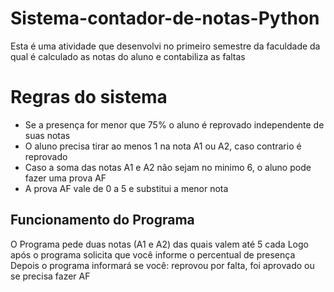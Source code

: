 # Sistema-contador-de-notas-Python
Esta é uma atividade que desenvolvi no primeiro semestre da faculdade da qual é calculado as notas do aluno e contabiliza as faltas

# Regras do sistema
- Se a presença for menor que 75% o aluno é reprovado independente de suas notas
- O aluno precisa tirar ao menos 1 na nota A1 ou A2, caso contrario é reprovado
- Caso a soma das notas A1 e A2 não sejam no minimo 6, o aluno pode fazer uma prova AF
- A prova AF vale de 0 a 5 e substitui a menor nota

## Funcionamento do Programa
O Programa pede duas notas (A1 e A2) das quais valem até 5 cada
Logo após o programa solicita que você informe o percentual de presença
Depois o programa informará se você: reprovou por falta, foi aprovado ou se precisa fazer AF
